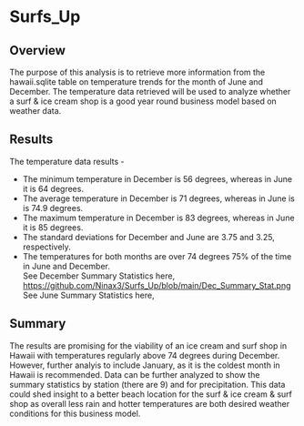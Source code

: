 # Surfs_Up

## Overview
The purpose of this analysis is to retrieve more information from the hawaii.sqlite table on temperature trends for the month of June and December. 
The temperature data retrieved will be used to analyze whether a surf & ice cream shop is a good year round business model based on weather data. 

## Results
The temperature data results - 
- The minimum temperature in December is 56 degrees, whereas in June it is 64 degrees.
- The average temperature in December is 71 degrees, whereas in June is is 74.9 degrees. 
- The maximum temperature in December is 83 degrees, whereas in June it is 85 degrees.
- The standard deviations for December and June are 3.75 and 3.25, respectively. 
- The temperatures for both months are over 74 degrees 75% of the time in June and December.  
See December Summary Statistics here, https://github.com/Ninax3/Surfs_Up/blob/main/Dec_Summary_Stat.png
See June Summary Statistics here, 

## Summary
The results are promising for the viability of an ice cream and surf shop in Hawaii with temperatures regularly above 74 degrees during December. However, further analyis to include January, as it is the coldest month in Hawaii is recommended. Data can be further analyzed to show the summary statistics by station (there are 9) and for precipitation. This data could shed insight to a better beach location for the surf & ice cream & surf shop as overall less rain and hotter temperatures are both desired weather conditions for this business model. 
